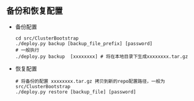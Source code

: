 备份和恢复配置
-------------------------------------------------------------------------

* 备份配置

    ```
    cd src/ClusterBootstrap
    ./deploy.py backup [backup_file_prefix] [password]
    # 一般执行
    ./deploy.py backup  [xxxxxxxx] # 将在本地目录下生成xxxxxxxx.tar.gz 
    ```

* 恢复配置

    ```
    # 将备份的配置 xxxxxxxx.tar.gz 拷贝到新的repo配置路径，一般为 src/ClusterBootstrap
    ./deploy.py restore [backup_file] [password]
    ```